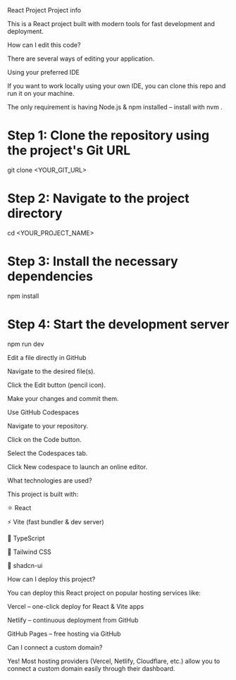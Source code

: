 React Project
Project info

This is a React project built with modern tools for fast development and deployment.

How can I edit this code?

There are several ways of editing your application.

Using your preferred IDE

If you want to work locally using your own IDE, you can clone this repo and run it on your machine.

The only requirement is having Node.js & npm installed – install with nvm
.

# Step 1: Clone the repository using the project's Git URL
git clone <YOUR_GIT_URL>

# Step 2: Navigate to the project directory
cd <YOUR_PROJECT_NAME>

# Step 3: Install the necessary dependencies
npm install

# Step 4: Start the development server
npm run dev

Edit a file directly in GitHub

Navigate to the desired file(s).

Click the Edit button (pencil icon).

Make your changes and commit them.

Use GitHub Codespaces

Navigate to your repository.

Click on the Code button.

Select the Codespaces tab.

Click New codespace to launch an online editor.

What technologies are used?

This project is built with:

⚛️ React

⚡ Vite (fast bundler & dev server)

📝 TypeScript

🎨 Tailwind CSS

🧩 shadcn-ui

How can I deploy this project?

You can deploy this React project on popular hosting services like:

Vercel
 – one-click deploy for React & Vite apps

Netlify
 – continuous deployment from GitHub

GitHub Pages
 – free hosting via GitHub

Can I connect a custom domain?

Yes! Most hosting providers (Vercel, Netlify, Cloudflare, etc.) allow you to connect a custom domain easily through their dashboard.
